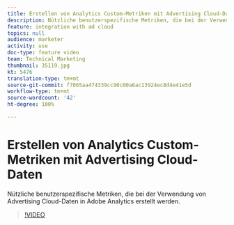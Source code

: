 ```yaml
---
title: Erstellen von Analytics Custom-Metriken mit Advertising Cloud-Daten
description: Nützliche benutzerspezifische Metriken, die bei der Verwendung von Advertising Cloud-Daten in Adobe Analytics erstellt werden.
feature: integration with ad cloud
topics: null
audience: marketer
activity: use
doc-type: feature video
team: Technical Marketing
thumbnail: 35119.jpg
kt: 5476
translation-type: tm+mt
source-git-commit: f7065aa474339cc90c00a6ac13924ec8d4e41e5d
workflow-type: tm+mt
source-wordcount: '42'
ht-degree: 100%

---
```



# Erstellen von Analytics Custom-Metriken mit Advertising Cloud-Daten

Nützliche benutzerspezifische Metriken, die bei der Verwendung von Advertising Cloud-Daten in Adobe Analytics erstellt werden.

>[!VIDEO](https://video.tv.adobe.com/v/35119/?quality=12&learn=on)

